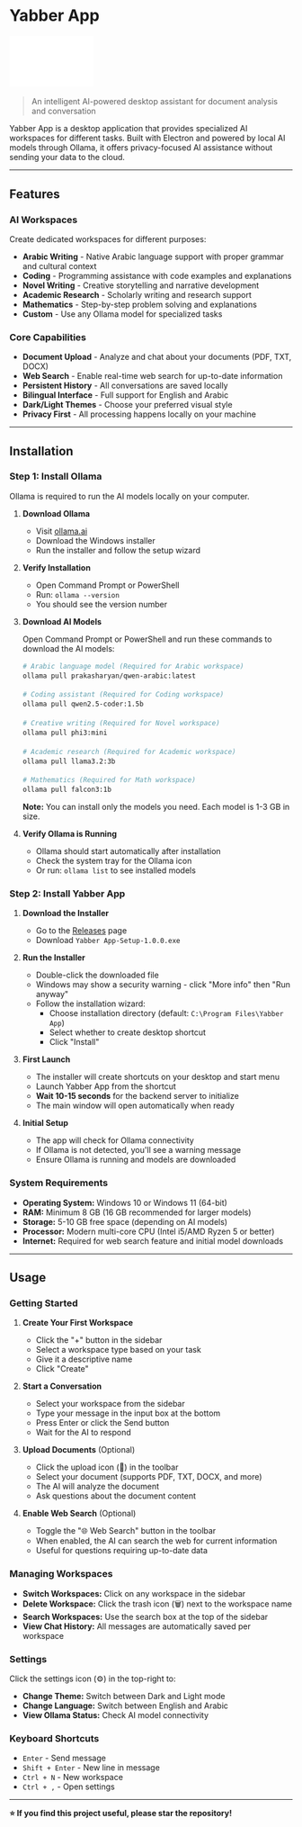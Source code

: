 # Yabber App

<p align="left">
  <img src="https://raw.githubusercontent.com/moggbilay/yabberai/main/white-logo.png" alt="Yabber App Logo" width="150"/>
</p>

> An intelligent AI-powered desktop assistant for document analysis and conversation

Yabber App is a desktop application that provides specialized AI workspaces for different tasks. Built with Electron and powered by local AI models through Ollama, it offers privacy-focused AI assistance without sending your data to the cloud.

---

## Features

### AI Workspaces
Create dedicated workspaces for different purposes:
- **Arabic Writing** - Native Arabic language support with proper grammar and cultural context
- **Coding** - Programming assistance with code examples and explanations
- **Novel Writing** - Creative storytelling and narrative development
- **Academic Research** - Scholarly writing and research support
- **Mathematics** - Step-by-step problem solving and explanations
- **Custom** - Use any Ollama model for specialized tasks

### Core Capabilities
- **Document Upload** - Analyze and chat about your documents (PDF, TXT, DOCX)
- **Web Search** - Enable real-time web search for up-to-date information
- **Persistent History** - All conversations are saved locally
- **Bilingual Interface** - Full support for English and Arabic
- **Dark/Light Themes** - Choose your preferred visual style
- **Privacy First** - All processing happens locally on your machine

---

## Installation

### Step 1: Install Ollama

Ollama is required to run the AI models locally on your computer.

1. **Download Ollama**
   - Visit [ollama.ai](https://ollama.ai/)
   - Download the Windows installer
   - Run the installer and follow the setup wizard

2. **Verify Installation**
   - Open Command Prompt or PowerShell
   - Run: `ollama --version`
   - You should see the version number

3. **Download AI Models**
   
   Open Command Prompt or PowerShell and run these commands to download the AI models:

   ```bash
   # Arabic language model (Required for Arabic workspace)
   ollama pull prakasharyan/qwen-arabic:latest

   # Coding assistant (Required for Coding workspace)
   ollama pull qwen2.5-coder:1.5b

   # Creative writing (Required for Novel workspace)
   ollama pull phi3:mini

   # Academic research (Required for Academic workspace)
   ollama pull llama3.2:3b

   # Mathematics (Required for Math workspace)
   ollama pull falcon3:1b
   ```

   **Note:** You can install only the models you need. Each model is 1-3 GB in size.

4. **Verify Ollama is Running**
   - Ollama should start automatically after installation
   - Check the system tray for the Ollama icon
   - Or run: `ollama list` to see installed models

### Step 2: Install Yabber App

1. **Download the Installer**
   - Go to the [Releases](../../releases) page
   - Download `Yabber App-Setup-1.0.0.exe`

2. **Run the Installer**
   - Double-click the downloaded file
   - Windows may show a security warning - click "More info" then "Run anyway"
   - Follow the installation wizard:
     - Choose installation directory (default: `C:\Program Files\Yabber App`)
     - Select whether to create desktop shortcut
     - Click "Install"

3. **First Launch**
   - The installer will create shortcuts on your desktop and start menu
   - Launch Yabber App from the shortcut
   - **Wait 10-15 seconds** for the backend server to initialize
   - The main window will open automatically when ready

4. **Initial Setup**
   - The app will check for Ollama connectivity
   - If Ollama is not detected, you'll see a warning message
   - Ensure Ollama is running and models are downloaded

### System Requirements

- **Operating System:** Windows 10 or Windows 11 (64-bit)
- **RAM:** Minimum 8 GB (16 GB recommended for larger models)
- **Storage:** 5-10 GB free space (depending on AI models)
- **Processor:** Modern multi-core CPU (Intel i5/AMD Ryzen 5 or better)
- **Internet:** Required for web search feature and initial model downloads

---

## Usage

### Getting Started

1. **Create Your First Workspace**
   - Click the "+" button in the sidebar
   - Select a workspace type based on your task
   - Give it a descriptive name
   - Click "Create"

2. **Start a Conversation**
   - Select your workspace from the sidebar
   - Type your message in the input box at the bottom
   - Press Enter or click the Send button
   - Wait for the AI to respond

3. **Upload Documents** (Optional)
   - Click the upload icon (📎) in the toolbar
   - Select your document (supports PDF, TXT, DOCX, and more)
   - The AI will analyze the document
   - Ask questions about the document content

4. **Enable Web Search** (Optional)
   - Toggle the "🌐 Web Search" button in the toolbar
   - When enabled, the AI can search the web for current information
   - Useful for questions requiring up-to-date data

### Managing Workspaces

- **Switch Workspaces:** Click on any workspace in the sidebar
- **Delete Workspace:** Click the trash icon (🗑️) next to the workspace name
- **Search Workspaces:** Use the search box at the top of the sidebar
- **View Chat History:** All messages are automatically saved per workspace

### Settings

Click the settings icon (⚙️) in the top-right to:
- **Change Theme:** Switch between Dark and Light mode
- **Change Language:** Switch between English and Arabic
- **View Ollama Status:** Check AI model connectivity

### Keyboard Shortcuts

- `Enter` - Send message
- `Shift + Enter` - New line in message
- `Ctrl + N` - New workspace
- `Ctrl + ,` - Open settings

---

**⭐ If you find this project useful, please star the repository!**

